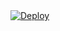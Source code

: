 <a href="https://dashboard.heroku.com/new?template=<URL của repository của bạn trên GitHub>" target="_blank">
  <img src="https://www.herokucdn.com/deploy/button.svg" alt="Deploy">
</a>
